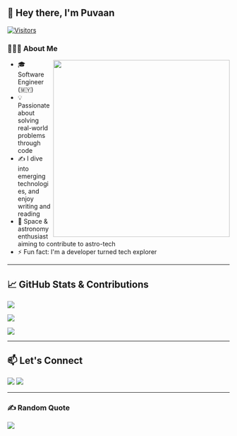 ## 👋 Hey there, I'm Puvaan

[![Visitors](https://api.visitorbadge.io/api/visitors?path=https%3A%2F%2Fgithub.com%2Fpuvaanraaj\&label=Total%20profile%20visits\&countColor=%23263759)](https://visitorbadge.io/status?path=https%3A%2F%2Fgithub.com%2Fpuvaanraaj)

### 👨🏻‍💻 About Me

<img align="right" src="https://raw.githubusercontent.com/punitkmryh/punitkmryh/master/Developer.gif"  width="400">

* 🎓 Software Engineer (🇲🇾)
* 💡 Passionate about solving real-world problems through code
* ✍️ I dive into emerging technologies, and enjoy writing and reading
* 🌌 Space & astronomy enthusiast aiming to contribute to astro-tech
* ⚡ Fun fact: I'm a developer turned tech explorer

---

## 📈 GitHub Stats & Contributions

<p>
  <img src="https://github-readme-stats.vercel.app/api/top-langs/?username=puvaanraaj&layout=compact&theme=react&langs_count=8">
</p>
<p>
  <img src="https://github-readme-streak-stats.herokuapp.com?user=puvaanraaj&theme=dark">
</p>
<p>
  <img src="https://github-profile-summary-cards.vercel.app/api/cards/profile-details?username=puvaanraaj&theme=vue">
</p>


---

## 📫 Let's Connect

<p>
  <a href="mailto:puvaanraaj2001@gmail" target="_blank"><img src="https://img.shields.io/badge/Gmail-D14836?style=for-the-badge&logo=gmail&logoColor=white"></a>
  <a href="https://www.linkedin.com/in/puvaanraaj" target="_blank"><img src="https://img.shields.io/badge/LinkedIn-0077B5?style=for-the-badge&logo=linkedin&logoColor=white"></a>
</p>

---

### ✍️ Random Quote

![](https://quotes-github-readme.vercel.app/api?type=horizontal\&theme=dark)

